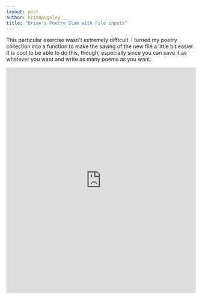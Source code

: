 ```yaml
---
layout: post
author: brianpugsley
title: "Brian's Poetry Slam with File inputs"
---
```


This particular exercise wasn't extremely difficult. I turned my poetry collection into a function to make the saving of the new file a little bit easier. It is cool to be able to do this, though, especially since you can save it as whatever you want and write as many poems as you want.

<iframe src="https://trinket.io/embed/python/5e52226d90" width="100%" height="600" frameborder="0" marginwidth="0" marginheight="0" allowfullscreen></iframe>

